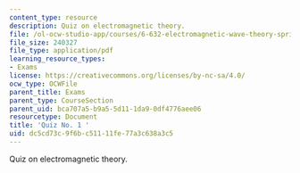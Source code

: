 ```yaml
---
content_type: resource
description: Quiz on electromagnetic theory.
file: /ol-ocw-studio-app/courses/6-632-electromagnetic-wave-theory-spring-2003/dc5cd73c9f6bc51111fe77a3c638a3c5_q1.pdf
file_size: 240327
file_type: application/pdf
learning_resource_types:
- Exams
license: https://creativecommons.org/licenses/by-nc-sa/4.0/
ocw_type: OCWFile
parent_title: Exams
parent_type: CourseSection
parent_uid: bca707a5-b9a5-5d11-1da9-0df4776aee06
resourcetype: Document
title: 'Quiz No. 1 '
uid: dc5cd73c-9f6b-c511-11fe-77a3c638a3c5
---
```

Quiz on electromagnetic theory.